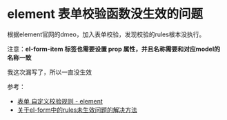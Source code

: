 
# element 表单校验函数没生效的问题

根据element官网的dmeo，加入表单校验，发现校验的rules根本没执行。

注意：**el-form-item 标签也需要设置 prop 属性，并且名称需要和对应model的名称一致**

我这次漏写了，所以一直没生效

参考：
- [表单 自定义校验规则 - element](https://element.eleme.cn/#/zh-CN/component/form#zi-ding-yi-xiao-yan-gui-ze)
- [关于el-form中的rules未生效问题的解决方法](https://blog.csdn.net/qq_36070288/article/details/88683747)

